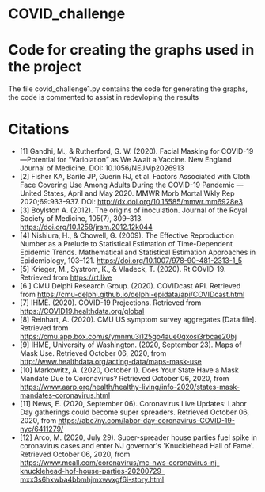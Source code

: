 # COVID_challenge


# Code for creating the graphs used in the project
The file covid_challenge1.py contains the code for generating the graphs, the code is commented to assist in redevloping the results

# Citations
- [1] Gandhi, M., & Rutherford, G. W. (2020). Facial Masking for COVID-19—Potential for “Variolation” as We Await a Vaccine. New England Journal of Medicine. DOI: 10.1056/NEJMp2026913
- [2] Fisher KA, Barile JP, Guerin RJ, et al. Factors Associated with Cloth Face Covering Use Among Adults During the COVID-19 Pandemic — United States, April and May 2020. MMWR Morb Mortal Wkly Rep 2020;69:933-937. DOI: http://dx.doi.org/10.15585/mmwr.mm6928e3
- [3] Boylston A. (2012). The origins of inoculation. Journal of the Royal Society of Medicine, 105(7), 309–313. https://doi.org/10.1258/jrsm.2012.12k044
- [4] Nishiura, H., & Chowell, G. (2009). The Effective Reproduction Number as a Prelude to Statistical Estimation of Time-Dependent Epidemic Trends. Mathematical and Statistical Estimation Approaches in Epidemiology, 103–121. https://doi.org/10.1007/978-90-481-2313-1_5
- [5] Krieger, M., Systrom, K., & Vladeck, T. (2020). Rt COVID-19. Retrieved from https://rt.live
- [6 ] CMU Delphi Research Group. (2020). COVIDcast API. Retrieved from https://cmu-delphi.github.io/delphi-epidata/api/COVIDcast.html
- [7] IHME. (2020). COVID-19 Projections. Retrieved from https://COVID19.healthdata.org/global
- [8] Reinhart, A. (2020). CMU US symptom survey aggregates [Data file]. Retrieved from https://cmu.app.box.com/s/ymnmu3i125go4aue0qxosi3rbcae20bj 
- [9] IHME, University of Washington. (2020, September 23). Maps of Mask Use. Retrieved October 06, 2020, from http://www.healthdata.org/acting-data/maps-mask-use
- [10] Markowitz, A. (2020, October 1). Does Your State Have a Mask Mandate Due to Coronavirus? Retrieved October 06, 2020, from https://www.aarp.org/health/healthy-living/info-2020/states-mask-mandates-coronavirus.html
- [11] News, E. (2020, September 06). Coronavirus Live Updates: Labor Day gatherings could become super spreaders. Retrieved October 06, 2020, from https://abc7ny.com/labor-day-coronavirus-COVID-19-nyc/6411279/
- [12] Arco, M. (2020, July 29). Super-spreader house parties fuel spike in coronavirus cases and enter NJ governor's 'Knucklehead Hall of Fame'. Retrieved October 06, 2020, from https://www.mcall.com/coronavirus/mc-nws-coronavirus-nj-knucklehead-hof-house-parties-20200729-mxx3s6hxwba4bbmhjmxwvxgf6i-story.html
